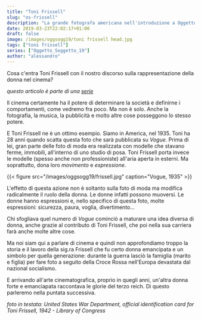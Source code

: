 ```yaml
---
title: "Toni Frissell"
slug: "os-frissell"
description: "La grande fotografa americana nell'introduzione a Oggetto/Soggetto/19"
date: 2019-03-23T22:02:17+01:00
draft: false
image: /images/oggsogg19/toni frissell head.jpg
tags: ["toni frissell"]
series: ["Oggetto_Soggetto_19"]
author: "alessandro"
---
```


Cosa c'entra Toni Frissell con il nostro discorso sulla rappresentazione della donna nel cinema?

<i>questo articolo è parte di una <a href="/series/oggetto_soggetto_19">serie</a></i>

Il cinema certamente ha il potere di determinare la società e definirne i comportamenti, come vedremo fra poco. Ma non è solo. Anche la fotografia, la musica, la pubblicità e molto altre cose posseggono lo stesso potere.

E Toni Frissell ne è un ottimo esempio.
Siamo in America, nel 1935. Toni ha 28 anni quando scatta questa foto che sarà pubblicata su _Vogue_.
Prima di lei, gran parte delle foto di moda era realizzata con modelle che stavano ferme, immobili, all'interno di uno studio di posa.
Toni Frissell porta invece le modelle (spesso anche non professioniste) all'aria aperta in esterni. Ma soprattutto, dona loro _movimento_ e _espressione_.

{{< figure src="/images/oggsogg19/frissell.jpg" caption="Vogue, 1935" >}}


L'effetto di questa azione non è soltanto sulla foto di moda ma modifica radicalmente il ruolo della donna. Le donne infatti possono muoversi. Le donne hanno espressioni e, nello specifico di questa foto, molte espressioni: sicurezza, paura, voglia, divertimento...

Chi sfogliava quel numero di _Vogue_ cominciò a maturare una idea diversa di donna, anche grazie al contributo di Toni Frissell, che poi nella sua carriera farà anche molte altre cose.

Ma noi siam qui a parlare di cinema e quindi non approfondiamo troppo la storia e il lavoro della sig.ra Frissell che fu certo donna emancipata e un simbolo per quella generazione: durante la guerra lasciò la famiglia (marito e figlia) per fare foto a seguito della Croce Rossa nell'Europa devastata dal nazional socialismo.

E arrivando all'arte cinematografica, proprio in quegli anni, un'altra donna forte e emanciapata raccontava le glorie del terzo reich.
Di questo parleremo nella puntata successiva.

_foto in testata: United States War Department, official identification card for Toni Frissell, 1942 - Library of Congress_
